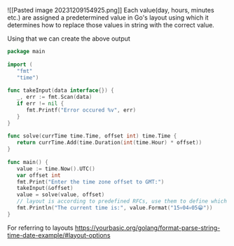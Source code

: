 ![[Pasted image 20231209154925.png]]
Each value(day, hours, minutes etc.) are assigned a predetermined value in Go's layout using which it determines how to replace those values in string with the correct value.

Using that we can create the above output

```go
package main  
  
import (  
   "fmt"  
   "time")  
  
func takeInput(data interface{}) {  
   _, err := fmt.Scan(data)  
   if err != nil {  
      fmt.Printf("Error occured %v", err)  
   }  
}  
  
func solve(currTime time.Time, offset int) time.Time {  
   return currTime.Add(time.Duration(int(time.Hour) * offset))  
}  
  
func main() {  
   value := time.Now().UTC()  
   var offset int  
   fmt.Print("Enter the time zone offset to GMT:")  
   takeInput(&offset)  
   value = solve(value, offset)  
   // layout is according to predefined RFCs, use them to define which value is needed where  
   fmt.Println("The current time is:", value.Format("15💀04💀05😁"))  
}
```

For referring to layouts 
https://yourbasic.org/golang/format-parse-string-time-date-example/#layout-options